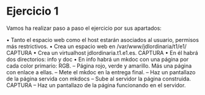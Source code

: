 # Ejercicio 1

Vamos ha realizar paso a paso el ejercicio por sus apartados:

  • Tanto el espacio web como el host estarán asociados al usuario, permisos
  más restrictivos.
  • Crea un espacio web en /var/www/jdlordinaria/t1/e1/ CAPTURA
  • Crea un virtualhost jdlordinaria.t1.e1.es. CAPTURA
  • En él habrá dos directorios: info y doc
  • En info habrá un mkdoc con una página por cada color primario: RGB.
  – Página rojo, verde y amarillo. Más una página con enlace a ellas.
  – Mete el mkdoc en la entrega final.
  – Haz un pantallazo de la página servida con mkdocs
  – Sube al servidor la página construida. CAPTURA
  – Haz un pantallazo de la página funcionando en el servidor.
